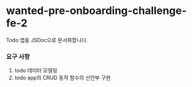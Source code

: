 # wanted-pre-onboarding-challenge-fe-2

Todo 앱을 JSDoc으로 문서화합니다.

### 요구 사항

1. todo 데이터 모델링
2. todo app의 CRUD 동작 함수의 선언부 구현
